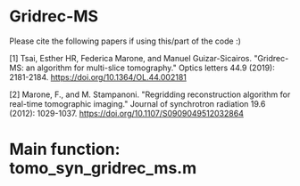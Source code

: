 # Gridrec-MS

Please cite the following papers if using this/part of the code :)

[1] Tsai, Esther HR, Federica Marone, and Manuel Guizar-Sicairos. "Gridrec-MS: an algorithm for multi-slice tomography." Optics letters 44.9 (2019): 2181-2184. https://doi.org/10.1364/OL.44.002181 

[2] Marone, F., and M. Stampanoni. "Regridding reconstruction algorithm for real-time tomographic imaging." Journal of synchrotron radiation 19.6 (2012): 1029-1037. https://doi.org/10.1107/S0909049512032864

# Main function: tomo_syn_gridrec_ms.m
